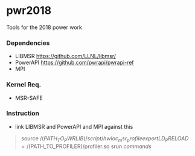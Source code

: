 # pwr2018
Tools for the 2018 power work

### Dependencies
* LIBMSR https://github.com/LLNL/libmsr/
* PowerAPI https://github.com/pwrapi/pwrapi-ref
* MPI

### Kernel Req.
* MSR-SAFE

### Instruction
* link LIBMSR and PowerAPI and MPI against this
> source /$(PATH_TO_PWRLIB)/script/hwloc_msr_profile
> export LD_PRELOAD=/$(PATH_TO_PROFILER)/profiler.so
> srun *commands*
